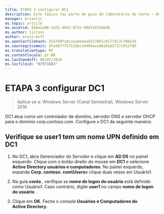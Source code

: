 ```yaml
---
title: ETAPA 3 configurar DC1
description: Este tópico faz parte do guia de laboratório de teste – demonstre o DirectAccess com autenticação OTP e RSA SecurID para Windows Server 2016
manager: brianlic
ms.topic: article
ms.assetid: 836a2a08-3d22-48d2-873e-80d7e57ebbd6
ms.author: lizross
author: eross-msft
ms.openlocfilehash: 254789f18ca1adeebed227081c8177dc3c706e3d
ms.sourcegitcommit: dfa48f77b751dbc34409aced628eb2f17c912f08
ms.translationtype: MT
ms.contentlocale: pt-BR
ms.lasthandoff: 08/07/2020
ms.locfileid: "87971683"
---
```

# <a name="step-3-configure-dc1"></a>ETAPA 3 configurar DC1

>Aplica-se a: Windows Server (Canal Semestral), Windows Server 2016

DC1 atua como um controlador de domínio, servidor DNS e servidor DHCP para o domínio corp.contoso.com. Configure o DC1 da seguinte maneira:

## <a name="verify-user1-has-a-user-principal-name-defined-on-dc1"></a>Verifique se user1 tem um nome UPN definido em DC1

1.  No DC1, abra Gerenciador do Servidor e clique em **AD DS** no painel esquerdo. Clique com o botão direito do mouse em **DC1** e selecione **Active Directory usuários e computadores**. No painel esquerdo, expanda **Corp. contoso. com\Users**e clique duas vezes em Usuário1.

2.  Na guia **conta** , verifique se **nome de logon do usuário** está definido como Usuário1. Caso contrário, digite **user1** no campo **nome de logon do usuário** .

3.  Clique em **OK**. Feche o console **Usuários e Computadores do Active Directory**.



